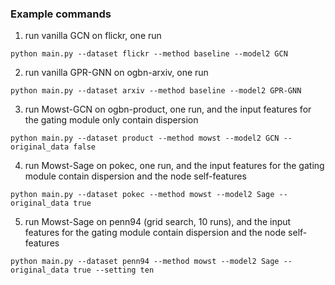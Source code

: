 ### Example commands

1. run vanilla GCN on flickr, one run
```
python main.py --dataset flickr --method baseline --model2 GCN
```

2. run vanilla GPR-GNN on ogbn-arxiv, one run
```
python main.py --dataset arxiv --method baseline --model2 GPR-GNN
```

3. run Mowst-GCN on ogbn-product, one run, and the input features for the gating module only contain dispersion
```
python main.py --dataset product --method mowst --model2 GCN --original_data false
```

4. run Mowst-Sage on pokec, one run, and the input features for the gating module contain dispersion and the node self-features
```
python main.py --dataset pokec --method mowst --model2 Sage --original_data true
```

5. run Mowst-Sage on penn94 (grid search, 10 runs), and the input features for the gating module contain dispersion and the node self-features
```
python main.py --dataset penn94 --method mowst --model2 Sage --original_data true --setting ten
```
